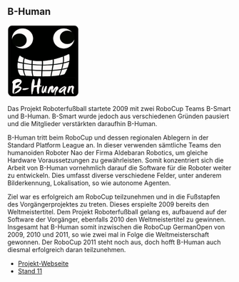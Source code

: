 ## B-Human

<p class="logo"><img src="assets/img/b-human.png" /></p>

Das Projekt Roboterfußball startete 2009 mit zwei RoboCup Teams B-Smart und
B-Human. B-Smart wurde jedoch aus verschiedenen Gründen pausiert und die
Mitglieder verstärkten daraufhin B-Human.

B-Human tritt beim RoboCup und dessen regionalen Ablegern in der Standard
Platform League an. In dieser verwenden sämtliche Teams den humanoiden Roboter
Nao der Firma Aldebaran Robotics, um gleiche Hardware Voraussetzungen zu
gewährleisten. Somit konzentriert sich die Arbeit von B-Human vornehmlich
darauf die Software für die Roboter weiter zu entwickeln. Dies umfasst diverse
verschiedene Felder, unter anderem Bilderkennung, Lokalisation, so wie autonome
Agenten.

Ziel war es erfolgreich am RoboCup teilzunehmen und in die Fußstapfen des
Vorgängerprojektes zu treten. Dieses erspielte 2009 bereits den
Weltmeistertitel. Dem Projekt Roboterfußball gelang es, aufbauend auf der
Software der Vorgänger, ebenfalls 2010 den Weltmeistertitel zu gewinnen.
Insgesamt hat B-Human somit inzwischen die RoboCup GermanOpen von 2009, 2010
und 2011, so wie zwei mal in Folge die Weltmeisterschaft gewonnen. Der
RoboCup 2011 steht noch aus, doch hofft B-Human auch diesmal erfolgreich daran
teilzunehmen.

* [Projekt-Webseite](http://www.b-human.de)
* [Stand 11](staende.html)

